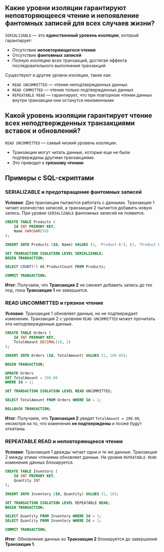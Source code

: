 ## Какие уровни изоляции гарантируют неповторяющееся чтение и непоявление фантомных записей для всех случаев жизни?

`SERIALIZABLE` — это **единственный уровень изоляции**, который гарантирует:  
- Отсутствие **неповторяющегося чтения**
- Отсутствие **фантомных записей**
- Полную изоляцию всех транзакций, достигая эффекта последовательного выполнения транзакций

Существуют и другие уровни изоляции, такие как:
- `READ UNCOMMITTED` — чтение неподтвержденных данных
- `READ COMMITTED` — чтение только подтвержденных данных
- `REPEATABLE READ` — гарантирует, что при повторном чтении данных внутри транзакции они останутся неизменными

## Какой уровень изоляции гарантирует чтение всех неподтвержденных транзакциями вставок и обновлений?

`READ UNCOMMITTED` — самый низкий уровень изоляции.  
- Транзакции могут читать данные, которые еще не были подтверждены другими транзакциями.  
- Это приводит к **грязному чтению**

## Примеры с SQL-скриптами

### SERIALIZABLE и предотвращение фантомных записей

**Условие**: Две транзакции пытаются работать с данными. Транзакция 1 читает количество записей, а транзакция 2 пытается добавить новую запись. При уровне `SERIALIZABLE` фантомных записей не появится.

```sql
CREATE TABLE Products (
    Id INT PRIMARY KEY,
    Name VARCHAR(50)
);

INSERT INTO Products (Id, Name) VALUES (1, 'Product A'), (2, 'Product B');
```

```sql
SET TRANSACTION ISOLATION LEVEL SERIALIZABLE;
BEGIN TRANSACTION;

SELECT COUNT(*) AS ProductCount FROM Products;

COMMIT TRANSACTION;
```

**Итог**: Получаем, что **Транзакция 2** не сможет добавить запись до тех пор, пока **Транзакция 1** не завершится.  

### READ UNCOMMITTED и грязное чтение

**Условие**: Транзакция 1 обновляет данные, но не подтверждает изменения. Транзакция 2 с уровнем `READ UNCOMMITTED` может прочитать эти неподтвержденные данные.

```sql
CREATE TABLE Orders (
    Id INT PRIMARY KEY,
    TotalAmount DECIMAL(10, 2)
);

INSERT INTO Orders (Id, TotalAmount) VALUES (1, 100.00);
```

```sql
BEGIN TRANSACTION;

UPDATE Orders
SET TotalAmount = 200.00
WHERE Id = 1;

SET TRANSACTION ISOLATION LEVEL READ UNCOMMITTED;

SELECT TotalAmount FROM Orders WHERE Id = 1;

ROLLBACK TRANSACTION;
```

**Итог**: Получаем, что **Транзакция 2** увидит `TotalAmount = 200.00`, несмотря на то, что изменения **не подтверждены** и позже будут откатаны.

### REPEATABLE READ и неповторяющееся чтение

**Условие**: Транзакция 1 дважды читает одни и те же данные. Транзакция 2 между этими чтениями обновляет данные. На уровне `REPEATABLE READ` изменение данных блокируется.

```sql
CREATE TABLE Inventory (
    Id INT PRIMARY KEY,
    Quantity INT
);

INSERT INTO Inventory (Id, Quantity) VALUES (1, 10);
```

```sql
SET TRANSACTION ISOLATION LEVEL REPEATABLE READ;
BEGIN TRANSACTION;

SELECT Quantity FROM Inventory WHERE Id = 1;
SELECT Quantity FROM Inventory WHERE Id = 1;

COMMIT TRANSACTION;
```

**Итог**: Обновление данных из **Транзакции 2** блокируется до завершения **Транзакции 1**.
